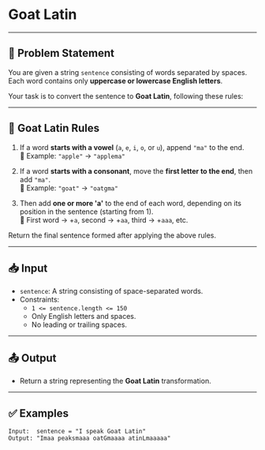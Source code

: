 # Goat Latin

---

## 🧩 Problem Statement

You are given a string `sentence` consisting of words separated by spaces.  
Each word contains only **uppercase or lowercase English letters**.

Your task is to convert the sentence to **Goat Latin**, following these rules:

---

## 🐐 Goat Latin Rules

1. If a word **starts with a vowel** (`a`, `e`, `i`, `o`, or `u`), append `"ma"` to the end.  
   🔹 Example: `"apple"` → `"applema"`

2. If a word **starts with a consonant**, move the **first letter to the end**, then add `"ma"`.  
   🔹 Example: `"goat"` → `"oatgma"`

3. Then add **one or more 'a'** to the end of each word, depending on its position in the sentence (starting from 1).  
   🔹 First word → +`a`, second → +`aa`, third → +`aaa`, etc.

Return the final sentence formed after applying the above rules.

---

## 📥 Input

- `sentence`: A string consisting of space-separated words.
- Constraints:
  - `1 <= sentence.length <= 150`
  - Only English letters and spaces.
  - No leading or trailing spaces.

---

## 📤 Output

- Return a string representing the **Goat Latin** transformation.

---

## ✅ Examples

```text
Input:  sentence = "I speak Goat Latin"
Output: "Imaa peaksmaaa oatGmaaaa atinLmaaaaa"
